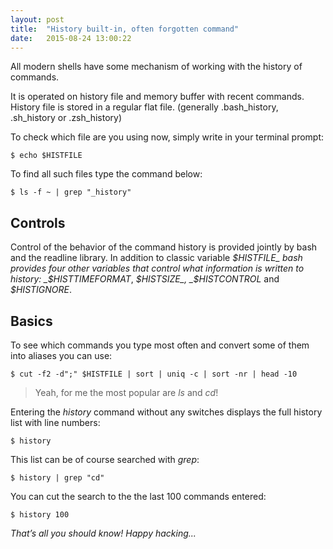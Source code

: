 ```yaml
---
layout: post
title:  "History built-in, often forgotten command"
date:   2015-08-24 13:00:22
---
```


All modern shells have some mechanism of working with the history of commands.

It is operated on history file and memory buffer with recent commands. History file is stored in a regular flat file. (generally .bash\_history, .sh\_history or .zsh\_history)

To check which file are you using now, simply write in your terminal prompt:

    $ echo $HISTFILE

To find all such files type the command below:

    $ ls -f ~ | grep "_history"

## Controls

Control of the behavior of the command history is provided jointly by bash and the readline library. In addition to classic variable _$HISTFILE_ bash provides four other variables that control what information is written to history: _$HISTTIMEFORMAT_, _$HISTSIZE_, _$HISTCONTROL_ and _$HISTIGNORE_.

## Basics

To see which commands you type most often and convert some of them into aliases you can use:

    $ cut -f2 -d";" $HISTFILE | sort | uniq -c | sort -nr | head -10

> Yeah, for me the most popular are _ls_ and _cd_!

Entering the _history_ command without any switches displays the full history list with line numbers:

    $ history

This list can be of course searched with _grep_:

    $ history | grep "cd"

You can cut the search to the the last 100 commands entered:

    $ history 100

_That’s all you should know! Happy hacking..._
